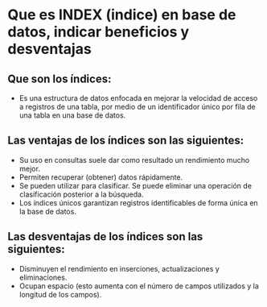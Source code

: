 # Que es INDEX (indice) en base de datos, indicar beneficios y desventajas

## Que son los índices:

* Es una estructura de datos enfocada en mejorar la velocidad de acceso a registros de una tabla, por medio de un identificador único por fila de una tabla en una base de datos.

## Las ventajas de los índices son las siguientes:

* Su uso en consultas suele dar como resultado un rendimiento mucho mejor.
* Permiten recuperar (obtener) datos rápidamente.
* Se pueden utilizar para clasificar. Se puede eliminar una operación de clasificación posterior a la búsqueda.
* Los índices únicos garantizan registros identificables de forma única en la base de datos.

## Las desventajas de los índices son las siguientes:

* Disminuyen el rendimiento en inserciones, actualizaciones y eliminaciones.
* Ocupan espacio (esto aumenta con el número de campos utilizados y la longitud de los campos).
